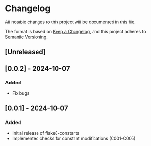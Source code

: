 # Changelog

All notable changes to this project will be documented in this file.

The format is based on [Keep a Changelog](https://keepachangelog.com/en/1.0.0/),
and this project adheres to [Semantic Versioning](https://semver.org/spec/v2.0.0.html).

## [Unreleased]

## [0.0.2] - 2024-10-07
### Added
- Fix bugs

## [0.0.1] - 2024-10-07
### Added
- Initial release of flake8-constants
- Implemented checks for constant modifications (C001-C005)
